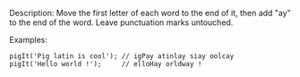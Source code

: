 Description:
Move the first letter of each word to the end of it, then add "ay" to the end of the word. Leave punctuation marks untouched.

Examples:
```
pigIt('Pig latin is cool'); // igPay atinlay siay oolcay
pigIt('Hello world !');     // elloHay orldway !
```
